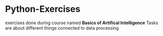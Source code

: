 # Python-Exercises
exercises done during course named **Basics of Artifical Intelligence**
Tasks are about different things connected to data processing
